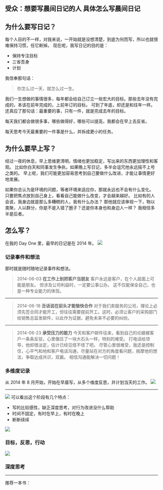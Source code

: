 受众：想要写晨间日记的人
具体怎么写晨间日记
---
## 为什么要写日记？
每个人目的不一样，对我来说，一开始就是没想清楚，到底为何而写，所以也就很难保持习惯，任它断掉。
现在呢，我写日记的目的是：
* 保持专注目标
* 三省吾身
* 计划

我信奉那句话：
>你怎么过一天，就怎么过一生。

我们一生想做的事情很多，每年都会给自己订立一些宏大的目标。那些去年没有完成的，本该在前年完成的，上前年订的目标。
可到了年底，却还是和往年一样。还真应了那句话：最重要的事，只有一件，就是完成去年的目标。

每天我们都会做很多事，哪些做得好，哪些可以提高，我都会在早上去反省。

每天思考今天最重要的一件事是什么，并拆成更小的任务。

## 为什么要早上写？
经过一夜的休息，早上思维更清明，情绪也更加稳定，写出来的东西更加理性和客观。
比如你白天和同事发生争执，如果晚上写日记，多半会诅咒他永远摇不上号之类的。
早上呢，我们可能更加容易思考到自己要做什么改进，才能让事情更好地发展。

如果你总认为是环境的问题，等者环境来适应你，那就永远也不会有什么变化。
只要把焦点放到自己身上，看看自己能做什么改变，才会越来越好。
比如有的人会说，我身边就是那么多糟糕的人，我有什么办法？
那他就应该审视一下，物以类聚，人以群分，你是不是入错了圈子？还是你本身也和身边人一样？
我相信多半是后者。

## 怎么写？
在我的 Day One 里，最早的日记是在 2014 年。
![](./_image/2017-03-03-11-13-17.jpg)

### 记录事件和想法
那时就是随时随地记录事件和想法。
>2014-06-03
**在工作上别把客户当朋友**
客户永远是客户，在个人层面上可能是朋友。
但涉及公司利益时，一定要公事公办。
这不仅能保全自己，也是一种专业能力的体现。

---
>2014-06-18
**丑话说在前头才能愉快合作**
对于我们卖服务的公司，理论上必须先签合同才能开工，但往往需要提前开工。这时，必须让客户的采购部门给销售总监发邮件，以此作为证据，避免未来不必要的纠纷。

---
>2014-06-23
**承受压力的能力**
今天和客户邮件往来，看到自己的论据被客户一条条反驳，心里像压了一块大石头一样，特别的难受。
打电话给领导，他却很淡定，估计已经见怪不怪了吧。
尽管心里很难受，我还是控制住，心平气和地和客户电话沟通，尽量站在对方的角度看问题，揣摩他的想法，争取达成共识，双赢。
相信沟通能解决一切问题！

### 多维度记录
从 2014 年 8 月开始，开始在早晨写，从多个维度反思，并计划当天的工作。
![](./_image/2017-03-03-11-15-22.jpg)

---
![](./_image/2017-03-03-11-17-29.jpg)
可以看出这个阶段有几个特点：
* 写的比较感性，缺乏深度思考，对行为改进没什么帮助
* 时间不固定，有时在早上，有时在晚上
* 断断续续

![](./_image/2017-03-03-11-24-05.jpg)

### 目标，反思，行动

![](./_image/2017-03-03-18-51-25.jpg)


### 深度思考

---
推荐一本书：